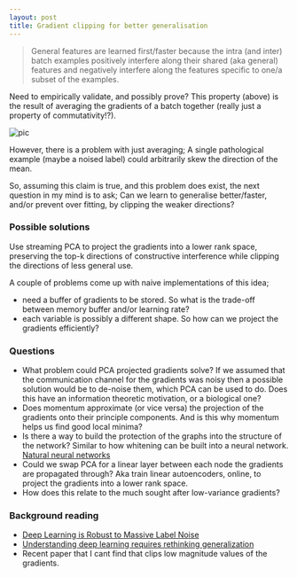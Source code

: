 ```yaml
---
layout: post
title: Gradient clipping for better generalisation
---
```


> General features are learned first/faster because the intra (and inter) batch examples positively interfere along their shared (aka general) features and negatively interfere along the features specific to one/a subset of the examples.

<side>Need to empirically validate, and possibly prove?</side>
This property (above) is the result of averaging the gradients of a batch together (really just a property of commutativity!?).

![pic]({{site.baseurl}}\images/svd-grad.png)

However, there is a problem with just averaging; A single pathological example (maybe a noised label) could arbitrarily skew the direction of the mean.

So, assuming this claim is true, and this problem does exist, the next question in my mind is to ask; Can we learn to generalise better/faster, and/or prevent over fitting, by clipping the weaker directions?

### Possible solutions

Use streaming PCA to project the gradients into a lower rank space, preserving the top-k directions of constructive interference while clipping the directions of less general use.

A couple of problems come up with naive implementations of this idea;

* need a buffer of gradients to be stored. So what is the trade-off between memory buffer and/or learning rate?
* each variable is possibly a different shape. So how can we project the gradients efficiently?

### Questions

* What problem could PCA projected gradients solve? If we assumed that the communication channel for the gradients was noisy then a possible solution would be to de-noise them, which PCA can be used to do. Does this have an information theoretic motivation, or a biological one?
* Does momentum approximate (or vice versa) the projection of the gradients onto their principle components. And is this why momentum helps us find good local minima?
* Is there a way to build the protection of the graphs into the structure of the network? Similar to how whitening can be built into a neural network. [Natural neural networks](https://arxiv.org/abs/1507.00210)
* Could we swap PCA for a linear layer between each node the gradients are propagated through? Aka train linear autoencoders, online, to project the gradients into a lower rank space.
* How does this relate to the much sought after low-variance gradients?


### Background reading

* [Deep Learning is Robust to Massive Label Noise](https://arxiv.org/abs/1705.10694)
* [Understanding deep learning requires rethinking generalization](https://arxiv.org/abs/1611.03530)
* Recent paper that I cant find that clips low magnitude values of the gradients.
